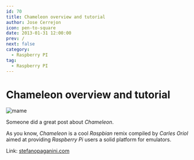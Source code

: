 ```yaml
---
id: 70
title: Chameleon overview and tutorial
author: Jose Cerrejon
icon: pen-to-square
date: 2013-01-31 12:00:00
prev: /
next: false
category:
  - Raspberry PI
tag:
  - Raspberry PI
---
```


# Chameleon overview and tutorial

![mame](/images/mame.jpg)

Someone did a great post about *Chameleon*.

As you know, *Chameleon* is a cool *Raspbian* remix compiled by *Carles Oriol* aimed at providing *Raspberry Pi* users a solid platform for emulators.

Link: [stefanopaganini.com](http://www.stefanopaganini.com/raspberry-pi-chameleon-overview-and-tutorial/)